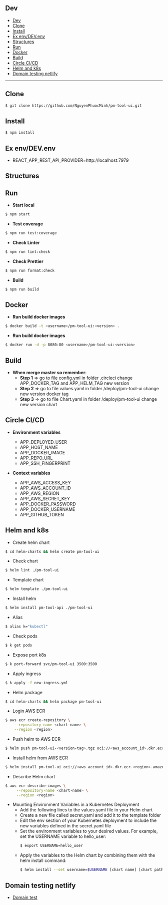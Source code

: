 ## Dev

- [Dev](#dev)
- [Clone](#clone)
- [Install](#install)
- [Ex env/DEV.env](#ex-envdevenv)
- [Structures](#structures)
- [Run](#run)
- [Docker](#docker)
- [Build](#build)
- [Circle CI/CD](#circle-cicd)
- [Helm and k8s](#helm-and-k8s)
- [Domain testing netlify](#domain-testing-netlify)

---

## Clone

```sh
$ git clone https://github.com/NguyenPhuocMinh/pm-tool-ui.git
```

## Install

```sh
$ npm install
```

## Ex env/DEV.env

- REACT_APP_REST_API_PROVIDER=http://localhost:7979

## Structures

## Run

- **Start local**

```sh
$ npm start
```

- **Test coverage**

```sh
$ npm run test:coverage
```

- **Check Linter**

```sh
$ npm run lint:check
```

- **Check Prettier**

```sh
$ npm run format:check
```

- **Build**

```sh
$ npm run build
```

## Docker

- **Run build docker images**

```sh
$ docker build -t <username>/pm-tool-ui:<version> .
```

- **Run build docker images**

```sh
$ docker run -d -p 8080:80 <username>/pm-tool-ui:<version>
```

## Build

- **When merge master so remember**:
  - **Step 1** => go to file config.yml in folder .circleci change APP_DOCKER_TAG and APP_HELM_TAG new version
  - **Step 2** => go to file values.yaml in folder /deploy/pm-tool-ui change new version docker tag
  - **Step 3** => go to file Chart.yaml in folder /deploy/pm-tool-ui change new version chart

## Circle CI/CD

- **Environment variables**

  - APP_DEPLOYED_USER
  - APP_HOST_NAME
  - APP_DOCKER_IMAGE
  - APP_REPO_URL
  - APP_SSH_FINGERPRINT

- **Context variables**

  - APP_AWS_ACCESS_KEY
  - APP_AWS_ACCOUNT_ID
  - APP_AWS_REGION
  - APP_AWS_SECRET_KEY
  - APP_DOCKER_PASSWORD
  - APP_DOCKER_USERNAME
  - APP_GITHUB_TOKEN

## Helm and k8s

- Create helm chart

```sh
$ cd helm-charts && helm create pm-tool-ui
```

- Check chart

```sh
$ helm lint ./pm-tool-ui
```

- Template chart

```sh
$ helm template ./pm-tool-ui
```

- Install helm

```sh
$ helm install pm-tool-api ./pm-tool-ui
```

- Alias

```sh
$ alias k="kubectl"
```

- Check pods

```sh
$ k get pods
```

- Expose port k8s

```sh
$ k port-forward svc/pm-tool-ui 3500:3500
```

- Apply ingress

```sh
$ k apply -f new-ingress.yml
```

- Helm package

```sh
$ cd helm-charts && helm package pm-tool-ui
```

- Login AWS ECR

```sh
$ aws ecr create-repository \
    --repository-name <chart-name> \
    --region <region>
```

- Push helm to AWS ECR

```sh
$ helm push pm-tool-ui-<version-tag>.tgz oci://<aws_account_id>.dkr.ecr.<region>.amazonaws.com/
```

- Install helm from AWS ECR

```sh
$ helm install pm-tool-ui oci://<aws_account_id>.dkr.ecr.<region>.amazonaws.com/helm-test-chart --version <version-tag>
```

- Describe Helm chart

```sh
$ aws ecr describe-images \
     --repository-name <chart-name> \
     --region <region>
```

- Mounting Environment Variables in a Kubernetes Deployment
  - Add the following lines to the values.yaml file in your Helm chart
  - Create a new file called secret.yaml and add it to the template folder
  - Edit the env section of your Kubernetes deployment to include the new variables defined in the secret.yaml file
  - Set the environment variables to your desired values. For example, set the USERNAME variable to hello_user:
    ```sh
    $ export USERNAME=hello_user
    ```
  - Apply the variables to the Helm chart by combining them with the helm install command:
    ```sh
    $ helm install --set username=$USERNAME [chart name] [chart path]
    ```

## Domain testing netlify

- [Domain test](https://pm-tool-ui.netlify.app)